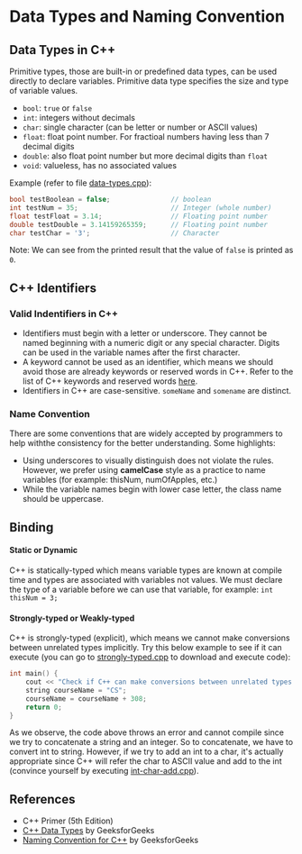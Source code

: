 # **Data Types and Naming Convention**

## **Data Types in C++**

Primitive types, those are built-in or predefined data types, can be used directly to declare variables. Primitive data type specifies the size and type of variable values.

- `bool`: `true` or `false`
- `int`: integers without decimals
- `char`: single character (can be letter or number or ASCII values)
- `float`: float point number. For fractioal numbers having less than 7 decimal digits
- `double`: also float point number but more decimal digits than `float`
- `void`: valueless, has no associated values

Example (refer to file [data-types.cpp](https://github.com/linhvth/learn-cpp/blob/40ea8a2279ea64d6c84fe09158eee96577dd8860/coding/data-types.cpp)):

```cpp
bool testBoolean = false;               // boolean
int testNum = 35;                       // Integer (whole number)
float testFloat = 3.14;                 // Floating point number
double testDouble = 3.14159265359;      // Floating point number
char testChar = '3';                    // Character
```

Note: We can see from the printed result that the value of `false` is printed as `0`.

## **C++ Identifiers**

### **Valid Indentifiers in C++**

- Identifiers must begin with a letter or underscore. They cannot be named beginning with a numeric digit or any special character. Digits can be used in the variable names after the first character.
- A keyword cannot be used as an identifier, which means we should avoid those are already keywords or reserved words in C++. Refer to the list of C++ keywords and reserved words [here](https://en.cppreference.com/w/cpp/keyword).
- Identifiers in C++ are case-sensitive. `someName` and `somename` are distinct.

### **Name Convention**

There are some conventions that are widely accepted by programmers to help withthe consistency for the better understanding. Some highlights:

- Using underscores to visually distinguish does not violate the rules. However, we prefer using **camelCase** style as a practice to name variables (for example: thisNum, numOfApples, etc.)
- While the variable names begin with lower case letter, the class name should be uppercase.

## **Binding**

#### **Static or Dynamic**

C++ is statically-typed which means variable types are known at compile time and types are associated with variables not values. We must declare the type of a variable before we can use that variable, for example: `int thisNum = 3;`

#### **Strongly-typed or Weakly-typed**

C++ is strongly-typed (explicit), which means we cannot make conversions between unrelated types implicitly. Try this below example to see if it can execute (you can go to [strongly-typed.cpp](https://github.com/linhvth/learn-cpp/blob/40ea8a2279ea64d6c84fe09158eee96577dd8860/coding/strongly-typed.cpp) to download and execute code):

```cpp
int main() {
    cout << "Check if C++ can make conversions between unrelated types implicitly";
    string courseName = "CS";
    courseName = courseName + 308;
    return 0;
}
```

As we observe, the code above throws an error and cannot compile since we try to concatenate a string and an integer. So to concatenate, we have to convert int to string. However, if we try to add an int to a char, it's actually appropriate since C++ will refer the char to ASCII value and add to the int (convince yourself by executing [int-char-add.cpp](https://github.com/linhvth/learn-cpp/blob/40ea8a2279ea64d6c84fe09158eee96577dd8860/coding/int-char-add.cpp)).

## References

- C++ Primer (5th Edition)
- [C++ Data Types](https://www.geeksforgeeks.org/c-data-types/) by GeeksforGeeks
- [Naming Convention for C++](https://www.geeksforgeeks.org/naming-convention-in-c/) by GeeksforGeeks
